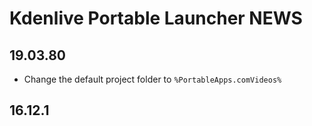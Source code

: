 # Kdenlive Portable Launcher NEWS

## 19.03.80
- Change the default project folder to `%PortableApps.comVideos%`

## 16.12.1
